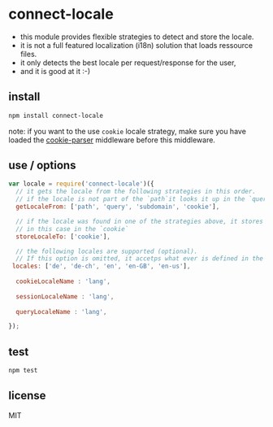 # connect-locale

 - this module provides flexible strategies to detect and store the locale.
 - it is not a full featured localization (i18n) solution that loads ressource files.
 - it only detects the best locale per request/response for the user,
 - and it is good at it :-)


## install
```bash
npm install connect-locale
```
note: if you want to the use `cookie` locale strategy, make sure you have loaded the [cookie-parser](https://github.com/expressjs/cookie-parser) middleware before this middleware.

## use / options

```js
var locale = require('connect-locale')({
  // it gets the locale from the following strategies in this order.
  // if the locale is not part of the `path`it looks it up in the `query` ect.
  getLocaleFrom: ['path', 'query', 'subdomain', 'cookie'],

  // if the locale was found in one of the strategies above, it stores it with this strategy.
  // in this case in the `cookie`
  storeLocaleTo: ['cookie'],

  // the following locales are supported (optional). 
  // If this option is omitted, it accetps what ever is defined in the definitions.
 locales: ['de', 'de-ch', 'en', 'en-GB', 'en-us'],
	  
  cookieLocaleName : 'lang',
	  
  sessionLocaleName : 'lang',
	 
  queryLocaleName : 'lang',

});
```

## test
```bash
npm test
```

## license
MIT


